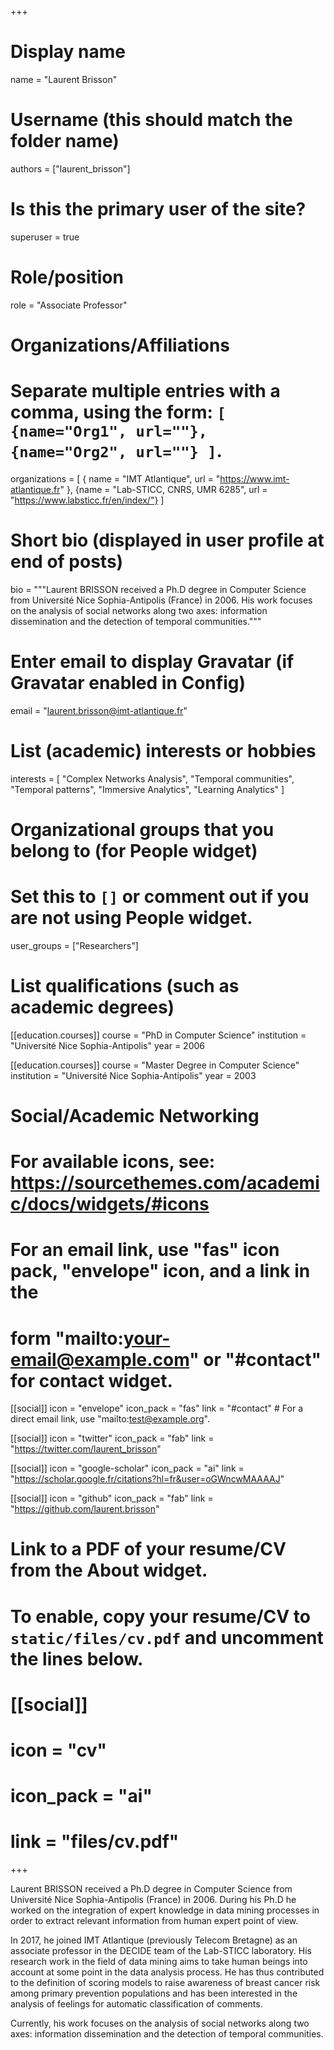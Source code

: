 +++
# Display name
name = "Laurent Brisson"

# Username (this should match the folder name)
authors = ["laurent_brisson"]

# Is this the primary user of the site?
superuser = true

# Role/position
role = "Associate Professor"

# Organizations/Affiliations
#   Separate multiple entries with a comma, using the form: `[ {name="Org1", url=""}, {name="Org2", url=""} ]`.
organizations = [ { name = "IMT Atlantique", url = "https://www.imt-atlantique.fr" }, {name = "Lab-STICC, CNRS, UMR 6285", url = "https://www.labsticc.fr/en/index/"} ]

# Short bio (displayed in user profile at end of posts)
bio = """Laurent BRISSON received a Ph.D degree in Computer Science from Université Nice Sophia-Antipolis (France) in 2006. His work focuses on the analysis of social networks along two axes: information dissemination and the detection of temporal communities."""

# Enter email to display Gravatar (if Gravatar enabled in Config)
email = "laurent.brisson@imt-atlantique.fr"

# List (academic) interests or hobbies
interests = [
  "Complex Networks Analysis", 
  "Temporal communities",
  "Temporal patterns",
  "Immersive Analytics",
  "Learning Analytics"
]

# Organizational groups that you belong to (for People widget)
#   Set this to `[]` or comment out if you are not using People widget.
user_groups = ["Researchers"]

# List qualifications (such as academic degrees)
[[education.courses]]
  course = "PhD in Computer Science"
  institution = "Université Nice Sophia-Antipolis"
  year = 2006

[[education.courses]]
  course = "Master Degree in Computer Science"
  institution = "Université Nice Sophia-Antipolis"
  year = 2003

# Social/Academic Networking
# For available icons, see: https://sourcethemes.com/academic/docs/widgets/#icons
#   For an email link, use "fas" icon pack, "envelope" icon, and a link in the
#   form "mailto:your-email@example.com" or "#contact" for contact widget.

[[social]]
  icon = "envelope"
  icon_pack = "fas"
  link = "#contact"  # For a direct email link, use "mailto:test@example.org".

[[social]]
  icon = "twitter"
  icon_pack = "fab"
  link = "https://twitter.com/laurent_brisson"

[[social]]
  icon = "google-scholar"
  icon_pack = "ai"
  link = "https://scholar.google.fr/citations?hl=fr&user=oGWncwMAAAAJ"

[[social]]
  icon = "github"
  icon_pack = "fab"
  link = "https://github.com/laurent.brisson"

# Link to a PDF of your resume/CV from the About widget.
# To enable, copy your resume/CV to `static/files/cv.pdf` and uncomment the lines below.
# [[social]]
#   icon = "cv"
#   icon_pack = "ai"
#   link = "files/cv.pdf"

+++

Laurent BRISSON received a Ph.D degree in Computer Science from Université Nice Sophia-Antipolis (France) in 2006. During his Ph.D he worked on the integration of expert knowledge in data mining processes in order to extract relevant information from human expert point of view.

In 2017, he joined IMT Atlantique (previously Telecom Bretagne) as an associate professor in the DECIDE team of the Lab-STICC laboratory. His research work in the field of data mining aims to take human beings into account at some point in the data analysis process. He has thus contributed to the definition of scoring models to raise awareness of breast cancer risk among primary prevention populations and has been interested in the analysis of feelings for automatic classification of comments.

Currently, his work focuses on the analysis of social networks along two axes: information dissemination and the detection of temporal communities.
